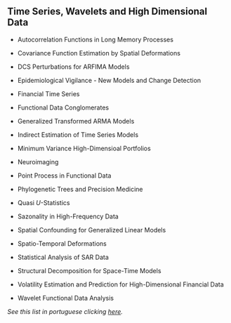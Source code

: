 ## Time Series, Wavelets and High Dimensional Data

-   Autocorrelation Functions in Long Memory Processes

-   Covariance Function Estimation by Spatial Deformations

-   DCS Perturbations for ARFIMA Models

-   Epidemiological Vigilance - New Models and Change Detection

-   Financial Time Series

-   Functional Data Conglomerates

-   Generalized Transformed ARMA Models

-   Indirect Estimation of Time Series Models

-   Minimum Variance High-Dimensioal Portfolios

-   Neuroimaging

-   Point Process in Functional Data

-   Phylogenetic Trees and Precision Medicine

-   Quasi *U*-Statistics

-   Sazonality in High-Frequency Data

-   Spatial Confounding for Generalized Linear Models

-   Spatio-Temporal Deformations

-   Statistical Analysis of SAR Data

-   Structural Decomposition for Space-Time Models

-   Volatility Estimation and Prediction for High-Dimensional Financial Data

-   Wavelet Functional Data Analysis

*See this list in portuguese clicking [here](temas_PORT.md).*